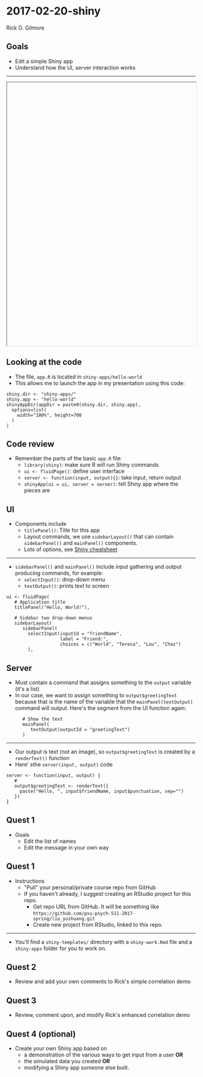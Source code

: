 # 2017-02-20-shiny
Rick O. Gilmore  

<!-- In-class activities -->

## Goals

- Edit a simple Shiny app
- Understand how the UI, server interaction works

---

<!--html_preserve--><iframe data-deferred-src="appa182927a0f65b953d34aedaeaa0f618b/?w=&amp;__subapp__=1" width="100%" height="700" class="shiny-frame shiny-frame-deferred"></iframe><!--/html_preserve-->

## Looking at the code

- The file, `app.R` is located in `shiny-apps/hello-world`
- This allows me to launch the app in my presentation using this code:

~~~
shiny.dir <- "shiny-apps/"
shiny.app <- "hello-world"
shinyAppDir(appDir = paste0(shiny.dir, shiny.app),
  options=list(
    width="100%", height=700
  )
)
~~~

## Code review

- Remember the parts of the basic `app.R` file:
    + `library(shiny)`: make sure R will run Shiny commands
    + `ui <- fluidPage()`: define user interface
    + `server <- function(input, output){}`: take input, return output
    + `shinyApp(ui = ui, server = server)`: tell Shiny app where the pieces are
    
## UI

- Components include
    + `titlePanel()`: Title for this app
    + Layout commands, we use `sidebarLayout()` that can contain `sidebarPanel()` and `mainPanel()` components.
    + Lots of options, see [Shiny cheatsheet](https://www.rstudio.com/wp-content/uploads/2016/01/shiny-cheatsheet.pdf)
    
---

- `sidebarPanel()` and `mainPanel()` include input gathering and output producing commands, for example:
    + `selectInput()`: drop-down menu
    + `textOutput()`: prints text to screen

~~~ 
ui <- fluidPage(
   # Application title
   titlePanel("Hello, World!"),
   
   # Sidebar two drop-down menus
   sidebarLayout(
      sidebarPanel(
        selectInput(inputId = "friendName",
                    label = "Friend:", 
                    choices = c("World", "Teresa", "Lou", "Chaz")
        ),
~~~

## Server

- Must contain a command that assigns something to the `output` variable (it's a list)
- In our case, we want to assign something to `output$greetingText` because that is the name of the variable that the `mainPanel(textOutput)` command will output. Here's the segment from the UI function again:

~~~
      # Show the text
      mainPanel(
         textOutput(outputId = "greetingText")
      )
~~~

---

- Our output is text (not an image), so `output$greetingText` is created by a `renderText()` function
- Here' sthe `server(input, output)` code

~~~
server <- function(input, output) {
   # 
   output$greetingText <- renderText({
     paste("Hello, ", input$friendName, input$punctuation, sep="")
   })
}
~~~

## Quest 1

- Goals
    - Edit the list of names
    - Edit the message in your own way
    
## Quest 1

- Instructions
    - "Pull" your personal/private course repo from GitHub
    - If you haven't already, I suggest creating an RStudio project for this repo.
        + Get repo URL from GitHub. It will be something like `https://github.com/psu-psych-511-2017-spring/liu_yushuang.git`
        + Create new project from RStudio, linked to this repo.
        
---

- You'll find a `shiny-templates/` directory with a `shiny-work.Rmd` file and a `shiny-apps` folder for you to work on.
    
## Quest 2

- Review and add your own comments to Rick's simple correlation demo

## Quest 3

- Review, comment upon, and modify Rick's enhanced correlation demo

## Quest 4 (optional)

- Create your own Shiny app based on 
    + a demonstration of the various ways to get input from a user **OR**
    + the simulated data you created **OR**
    + modifying a Shiny app someone else built.
